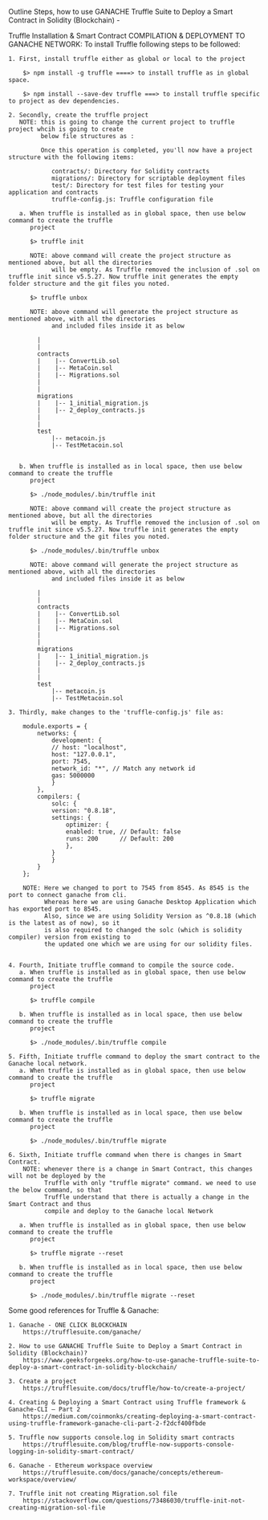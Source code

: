 Outline Steps, how to use GANACHE Truffle Suite to Deploy a Smart Contract in Solidity (Blockchain) - <br/>

Truffle Installation & Smart Contract COMPILATION & DEPLOYMENT TO GANACHE NETWORK:
    To install Truffle following steps to be followed:

    1. First, install truffle either as global or local to the project

        $> npm install -g truffle ====> to install truffle as in global space.

        $> npm install --save-dev truffle ===> to install truffle specific to project as dev dependencies.

    2. Secondly, create the truffle project
       NOTE: this is going to change the current project to truffle project whcih is going to create 
             below file structures as :

             Once this operation is completed, you'll now have a project structure with the following items:

                contracts/: Directory for Solidity contracts
                migrations/: Directory for scriptable deployment files
                test/: Directory for test files for testing your application and contracts
                truffle-config.js: Truffle configuration file

       a. When truffle is installed as in global space, then use below command to create the truffle
          project

          $> truffle init

          NOTE: above command will create the project structure as mentioned above, but all the directories
                will be empty. As Truffle removed the inclusion of .sol on truffle init since v5.5.27. Now truffle init generates the empty folder structure and the git files you noted.

          $> truffle unbox

          NOTE: above command will generate the project structure as mentioned above, with all the directories
                and included files inside it as below

            |
            |
            contracts
            |    |-- ConvertLib.sol
            |    |-- MetaCoin.sol
            |    |-- Migrations.sol
            |
            |
            migrations
            |    |-- 1_initial_migration.js
            |    |-- 2_deploy_contracts.js
            |
            |
            test
                |-- metacoin.js
                |-- TestMetacoin.sol


       b. When truffle is installed as in local space, then use below command to create the truffle
          project

          $> ./node_modules/.bin/truffle init

          NOTE: above command will create the project structure as mentioned above, but all the directories
                will be empty. As Truffle removed the inclusion of .sol on truffle init since v5.5.27. Now truffle init generates the empty folder structure and the git files you noted.

          $> ./node_modules/.bin/truffle unbox

          NOTE: above command will generate the project structure as mentioned above, with all the directories
                and included files inside it as below

            |
            |
            contracts
            |    |-- ConvertLib.sol
            |    |-- MetaCoin.sol
            |    |-- Migrations.sol
            |
            |
            migrations
            |    |-- 1_initial_migration.js
            |    |-- 2_deploy_contracts.js
            |
            |
            test
                |-- metacoin.js
                |-- TestMetacoin.sol
                    
    3. Thirdly, make changes to the 'truffle-config.js' file as:

        module.exports = {
            networks: {
                development: {
                // host: "localhost",
                host: "127.0.0.1",
                port: 7545,
                network_id: "*", // Match any network id
                gas: 5000000
                }
            },
            compilers: {
                solc: {
                version: "0.8.18",
                settings: {
                    optimizer: {
                    enabled: true, // Default: false
                    runs: 200      // Default: 200
                    },
                }
                }
            }
        };

        NOTE: Here we changed to port to 7545 from 8545. As 8545 is the port to connect ganache from cli.     
              Whereas here we are using Ganache Desktop Application which has exported port to 8545.
              Also, since we are using Solidity Version as ^0.8.18 (which is the latest as of now), so it
              is also required to changed the solc (which is solidity compiler) version from existing to 
              the updated one which we are using for our solidity files.


    4. Fourth, Initiate truffle command to compile the source code.
       a. When truffle is installed as in global space, then use below command to create the truffle
          project

          $> truffle compile

       b. When truffle is installed as in local space, then use below command to create the truffle
          project

          $> ./node_modules/.bin/truffle compile

    5. Fifth, Initiate truffle command to deploy the smart contract to the Ganache local network.
       a. When truffle is installed as in global space, then use below command to create the truffle
          project

          $> truffle migrate

       b. When truffle is installed as in local space, then use below command to create the truffle
          project

          $> ./node_modules/.bin/truffle migrate

    6. Sixth, Initiate truffle command when there is changes in Smart Contract.
        NOTE: whenever there is a change in Smart Contract, this changes will not be deployed by the
              Truffle with only "truffle migrate" command. we need to use the below command, so that
              Truffle understand that there is actually a change in the Smart Contract and thus 
              compile and deploy to the Ganache local Network

       a. When truffle is installed as in global space, then use below command to create the truffle
          project

          $> truffle migrate --reset

       b. When truffle is installed as in local space, then use below command to create the truffle
          project

          $> ./node_modules/.bin/truffle migrate --reset


Some good references for Truffle & Ganache: <br/>

    1. Ganache - ONE CLICK BLOCKCHAIN
        https://trufflesuite.com/ganache/

    2. How to use GANACHE Truffle Suite to Deploy a Smart Contract in Solidity (Blockchain)?
        https://www.geeksforgeeks.org/how-to-use-ganache-truffle-suite-to-deploy-a-smart-contract-in-solidity-blockchain/

    3. Create a project
        https://trufflesuite.com/docs/truffle/how-to/create-a-project/

    4. Creating & Deploying a Smart Contract using Truffle framework & Ganache-CLI — Part 2
        https://medium.com/coinmonks/creating-deploying-a-smart-contract-using-truffle-framework-ganache-cli-part-2-f2dcf400fbde

    5. Truffle now supports console.log in Solidity smart contracts
        https://trufflesuite.com/blog/truffle-now-supports-console-logging-in-solidity-smart-contract/

    6. Ganache - Ethereum workspace overview
        https://trufflesuite.com/docs/ganache/concepts/ethereum-workspace/overview/

    7. Truffle init not creating Migration.sol file
        https://stackoverflow.com/questions/73486030/truffle-init-not-creating-migration-sol-file


                     
    

